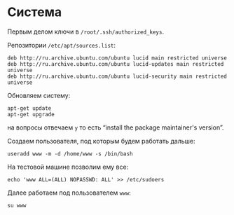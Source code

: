 
Система
=======

Первым делом ключи в `/root/.ssh/authorized_keys`.

Репозитории `/etc/apt/sources.list`:

	deb http://ru.archive.ubuntu.com/ubuntu lucid main restricted universe
	deb http://ru.archive.ubuntu.com/ubuntu lucid-updates main restricted universe
	deb http://ru.archive.ubuntu.com/ubuntu lucid-security main restricted universe


Обновляем систему:

	apt-get update
	apt-get upgrade

на вопросы отвечаем `y` то есть “install the package maintainer's version”.

Создаем пользователя, под которым будем работать дальше:

	useradd www -m -d /home/www -s /bin/bash

На тестовой машине позволим ему все:

	echo 'www ALL=(ALL) NOPASSWD: ALL' >> /etc/sudoers

Далее работаем под пользователем `www`:

	su www
